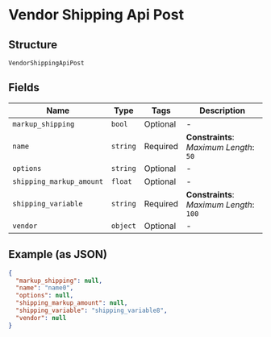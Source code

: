 
# Vendor Shipping Api Post

## Structure

`VendorShippingApiPost`

## Fields

| Name | Type | Tags | Description |
|  --- | --- | --- | --- |
| `markup_shipping` | `bool` | Optional | - |
| `name` | `string` | Required | **Constraints**: *Maximum Length*: `50` |
| `options` | `string` | Optional | - |
| `shipping_markup_amount` | `float` | Optional | - |
| `shipping_variable` | `string` | Required | **Constraints**: *Maximum Length*: `100` |
| `vendor` | `object` | Optional | - |

## Example (as JSON)

```json
{
  "markup_shipping": null,
  "name": "name0",
  "options": null,
  "shipping_markup_amount": null,
  "shipping_variable": "shipping_variable8",
  "vendor": null
}
```

